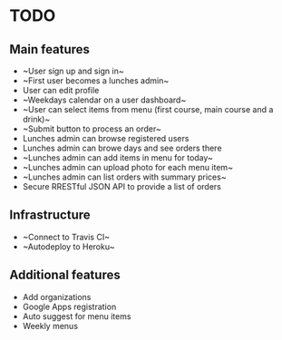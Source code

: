 # TODO

## Main features

* ~User sign up and sign in~
* ~First user becomes a lunches admin~
* User can edit profile
* ~Weekdays calendar on a user dashboard~
* ~User can select items from menu (first course, main course and a drink)~
* ~Submit button to process an order~
* Lunches admin can browse registered users
* Lunches admin can browe days and see orders there
* ~Lunches admin can add items in menu for today~
* ~Lunches admin can upload photo for each menu item~
* ~Lunches admin can list orders with summary prices~
* Secure RRESTful JSON API to provide a list of orders

## Infrastructure

* ~Connect to Travis CI~
* ~Autodeploy to Heroku~

## Additional features

* Add organizations
* Google Apps registration
* Auto suggest for menu items
* Weekly menus

